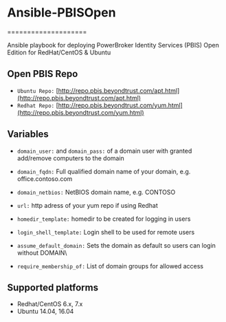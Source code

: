 # Ansible-PBISOpen
====================

Ansible playbook for deploying PowerBroker Identity Services (PBIS) Open Edition for RedHat/CentOS & Ubuntu

## Open PBIS Repo
* `Ubuntu Repo:` [http://repo.pbis.beyondtrust.com/apt.html](http://repo.pbis.beyondtrust.com/apt.html)
* `Redhat Repo:` [http://repo.pbis.beyondtrust.com/yum.html](http://repo.pbis.beyondtrust.com/yum.html)

## Variables
* `domain_user:` and `domain_pass:` of a domain user with granted add/remove computers to the domain
* `domain_fqdn:` Full qualified domain name of your domain, e.g. office.contoso.com
* `domain_netbios:` NetBIOS domain name, e.g. CONTOSO
* `url:` http adress of your yum repo if using Redhat

* `homedir_template:` homedir to be created for logging in users
* `login_shell_template:` Login shell to be used for remote users
* `assume_default_domain:` Sets the domain as default so users can login without DOMAIN\
* `require_membership_of:` List of domain groups for allowed access

## Supported platforms
* Redhat/CentOS 6.x, 7.x
* Ubuntu 14.04, 16.04